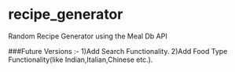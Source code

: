 # recipe_generator
Random Recipe Generator using the Meal Db API 

###Future Versions :-
1)Add Search Functionality.
2)Add Food Type Functionality(like Indian,Italian,Chinese etc.).
